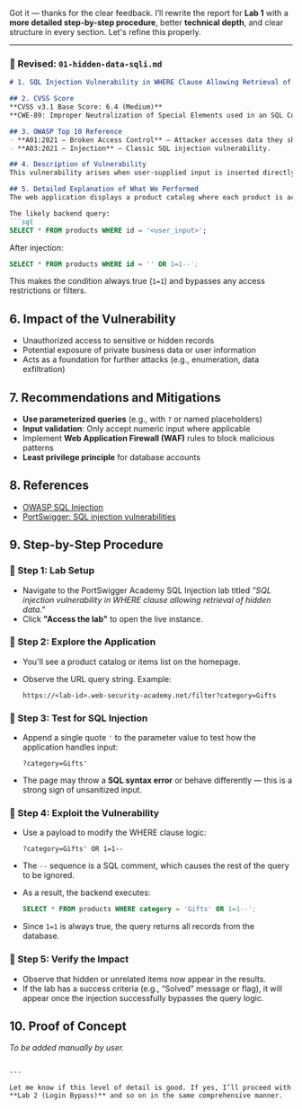 Got it — thanks for the clear feedback. I’ll rewrite the report for **Lab 1** with a **more detailed step-by-step procedure**, better **technical depth**, and clear structure in every section. Let's refine this properly.

---

### 📄 Revised: `01-hidden-data-sqli.md`

````markdown
# 1. SQL Injection Vulnerability in WHERE Clause Allowing Retrieval of Hidden Data

## 2. CVSS Score
**CVSS v3.1 Base Score: 6.4 (Medium)**  
**CWE-89: Improper Neutralization of Special Elements used in an SQL Command ('SQL Injection')**

## 3. OWASP Top 10 Reference
- **A01:2021 – Broken Access Control** – Attacker accesses data they shouldn't.
- **A03:2021 – Injection** – Classic SQL injection vulnerability.

## 4. Description of Vulnerability
This vulnerability arises when user-supplied input is inserted directly into a SQL query string without proper validation or escaping. In this lab, the SQL query used to retrieve product data from the database includes unsanitized input from the URL's query string. By manipulating this input, an attacker can alter the logic of the SQL `WHERE` clause and retrieve unintended or hidden records from the database.

## 5. Detailed Explanation of What We Performed
The web application displays a product catalog where each product is accessed via a parameter in the URL (e.g., `productId=1`). We tested the behavior of this parameter by injecting SQL special characters and payloads. Upon injecting `' OR 1=1--`, the server responded with **all products**, including those that were previously not visible or meant to be hidden. This confirmed a SQL injection vulnerability, where the condition in the SQL `WHERE` clause was overridden to always return `true`.

The likely backend query:
```sql
SELECT * FROM products WHERE id = '<user_input>';
````

After injection:

```sql
SELECT * FROM products WHERE id = '' OR 1=1--';
```

This makes the condition always true (`1=1`) and bypasses any access restrictions or filters.

## 6. Impact of the Vulnerability

* Unauthorized access to sensitive or hidden records
* Potential exposure of private business data or user information
* Acts as a foundation for further attacks (e.g., enumeration, data exfiltration)

## 7. Recommendations and Mitigations

* **Use parameterized queries** (e.g., with `?` or named placeholders)
* **Input validation**: Only accept numeric input where applicable
* Implement **Web Application Firewall (WAF)** rules to block malicious patterns
* **Least privilege principle** for database accounts

## 8. References

* [OWASP SQL Injection](https://owasp.org/www-community/attacks/SQL_Injection)
* [PortSwigger: SQL injection vulnerabilities](https://portswigger.net/web-security/sql-injection)

## 9. Step-by-Step Procedure

### 🔹 Step 1: Lab Setup

* Navigate to the PortSwigger Academy SQL Injection lab titled *"SQL injection vulnerability in WHERE clause allowing retrieval of hidden data."*
* Click **"Access the lab"** to open the live instance.

### 🔹 Step 2: Explore the Application

* You'll see a product catalog or items list on the homepage.
* Observe the URL query string. Example:

  ```
  https://<lab-id>.web-security-academy.net/filter?category=Gifts
  ```

### 🔹 Step 3: Test for SQL Injection

* Append a single quote `'` to the parameter value to test how the application handles input:

  ```
  ?category=Gifts'
  ```
* The page may throw a **SQL syntax error** or behave differently — this is a strong sign of unsanitized input.

### 🔹 Step 4: Exploit the Vulnerability

* Use a payload to modify the WHERE clause logic:

  ```
  ?category=Gifts' OR 1=1--
  ```
* The `--` sequence is a SQL comment, which causes the rest of the query to be ignored.
* As a result, the backend executes:

  ```sql
  SELECT * FROM products WHERE category = 'Gifts' OR 1=1--';
  ```
* Since `1=1` is always true, the query returns all records from the database.

### 🔹 Step 5: Verify the Impact

* Observe that hidden or unrelated items now appear in the results.
* If the lab has a success criteria (e.g., “Solved” message or flag), it will appear once the injection successfully bypasses the query logic.

## 10. Proof of Concept

*To be added manually by user.*

```

---

Let me know if this level of detail is good. If yes, I’ll proceed with **Lab 2 (Login Bypass)** and so on in the same comprehensive manner.
```
